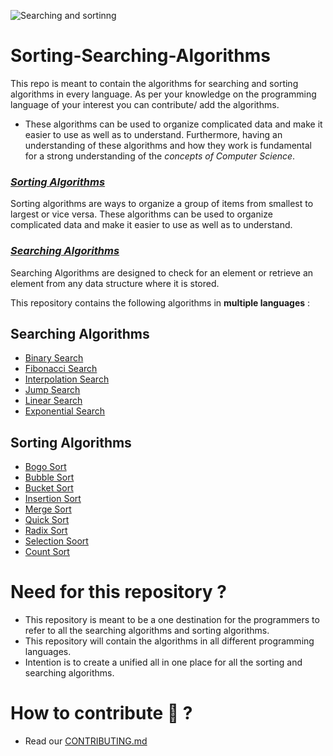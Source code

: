 ![Searching and sortinng](https://user-images.githubusercontent.com/91843271/191082254-748a2062-70a5-41b5-80fa-ed0d8681ecb4.png)

# Sorting-Searching-Algorithms

This repo is meant to contain the algorithms for searching and sorting algorithms in every language. As per your knowledge on the programming language of your interest you can contribute/ add the algorithms.


- These algorithms can be used to organize complicated data and make it easier to use as well as to understand. Furthermore, having an understanding of these algorithms and how they work is fundamental for a strong understanding of the *concepts of Computer Science*.


### <u>*Sorting Algorithms*</u>

Sorting algorithms are ways to organize a group of items from smallest to largest or vice versa. These algorithms can be used to organize complicated data and make it easier to use as well as to understand.

### <u>*Searching Algorithms*</u>
Searching Algorithms are designed to check for an element or retrieve an element from any data structure where it is stored.

This repository contains the following algorithms in **multiple languages** :


## Searching Algorithms
- [Binary Search](https://github.com/4N1Z/Sorting-Searching-Algorithms/tree/main/Searching/Binary-Search)
- [Fibonacci Search](https://github.com/4N1Z/Sorting-Searching-Algorithms/tree/main/Searching/Fibonacci%20Search)
- [Interpolation Search](https://github.com/4N1Z/Sorting-Searching-Algorithms/tree/main/Searching/Interpolation-Search)
- [Jump Search](https://github.com/4N1Z/Sorting-Searching-Algorithms/tree/main/Searching/Jump-Search) 
- [Linear Search](https://github.com/4N1Z/Sorting-Searching-Algorithms/tree/main/Searching/Linear-Search)
- [Exponential Search](https://github.com/4N1Z/Sorting-Searching-Algorithms/tree/main/Searching/Exponential-Search)


## Sorting Algorithms
- [Bogo Sort](https://github.com/4N1Z/Sorting-Searching-Algorithms/tree/main/Sorting/Bogo%20Sort)
- [Bubble Sort](https://github.com/4N1Z/Sorting-Searching-Algorithms/tree/main/Sorting/Bubble%20Sort)
- [Bucket Sort](https://github.com/4N1Z/Sorting-Searching-Algorithms/tree/main/Sorting/Bucket-Sort)
- [Insertion Sort](https://github.com/4N1Z/Sorting-Searching-Algorithms/tree/main/Sorting/Insertion%20Sort)
- [Merge Sort](https://github.com/4N1Z/Sorting-Searching-Algorithms/tree/main/Sorting/Merge-Sort)
- [Quick Sort](https://github.com/4N1Z/Sorting-Searching-Algorithms/tree/main/Sorting/Quick%20Sort)
- [Radix Sort](https://github.com/4N1Z/Sorting-Searching-Algorithms/tree/main/Sorting/Radix%20Sort)
- [Selection Soort](https://github.com/4N1Z/Sorting-Searching-Algorithms/tree/main/Sorting)
- [Count Sort](https://github.com/4N1Z/Sorting-Searching-Algorithms/tree/main/Sorting/countsort)


# Need for this repository ? 
- This repository is meant to be a one destination for the programmers to refer to all the searching algorithms and sorting algorithms. 
- This repository will contain the algorithms in all different programming languages.
- Intention is to create a unified all in one place for all the sorting and searching algorithms.

# How to contribute 🤔 ?
- Read our [CONTRIBUTING.md](https://github.com/4N1Z/Sorting-Searching-Algorithms/blob/main/CONTRIBUTING.md)

